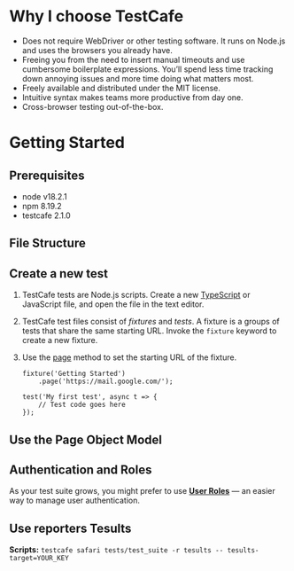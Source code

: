 # Why I choose TestCafe

- Does not require WebDriver or other testing software. It runs on Node.js and uses the browsers you already have.
- Freeing you from the need to insert manual timeouts and use cumbersome boilerplate expressions. You’ll spend less time tracking down annoying issues and more time doing what matters most.
- Freely available and distributed under the MIT license.
- Intuitive syntax makes teams more productive from day one.
- Cross-browser testing out-of-the-box.

# Getting Started

## Prerequisites
- node v18.2.1
- npm 8.19.2
- testcafe 2.1.0

## File Structure



## Create a new test

1. TestCafe tests are Node.js scripts. Create a new [TypeScript](https://testcafe.io/documentation/402824/guides/intermediate-guides/typescript-and-coffeescript) or JavaScript file, and open the file in the text editor.
2. TestCafe test files consist of _fixtures_ and _tests_. A fixture is a groups of tests that share the same starting URL. Invoke the `fixture` keyword to create a new fixture.
3. Use the [page](https://testcafe.io/documentation/402831/guides/basic-guides/test-structure#declare-a-fixture) method to set the starting URL of the fixture.

    ```
    fixture('Getting Started')
        .page('https://mail.google.com/');
    
    test('My first test', async t => {
        // Test code goes here
    });
    ```

## Use the Page Object Model



## Authentication and Roles

As your test suite grows, you might prefer to use [**User Roles**](https://testcafe.io/documentation/402845/guides/intermediate-guides/authentication#user-roles) — an easier way to manage user authentication.

## Use reporters Tesults



**Scripts:** `testcafe safari tests/test_suite -r tesults -- tesults-target=YOUR_KEY`